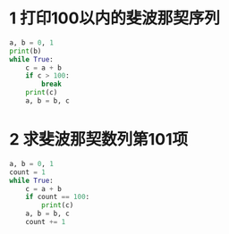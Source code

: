 # 1 打印100以内的斐波那契序列
```python
a, b = 0, 1
print(b)
while True:
    c = a + b
    if c > 100:
        break
    print(c)
    a, b = b, c
```


# 2 求斐波那契数列第101项
```python
a, b = 0, 1
count = 1
while True:
    c = a + b
    if count == 100:
        print(c)
    a, b = b, c
    count += 1
```